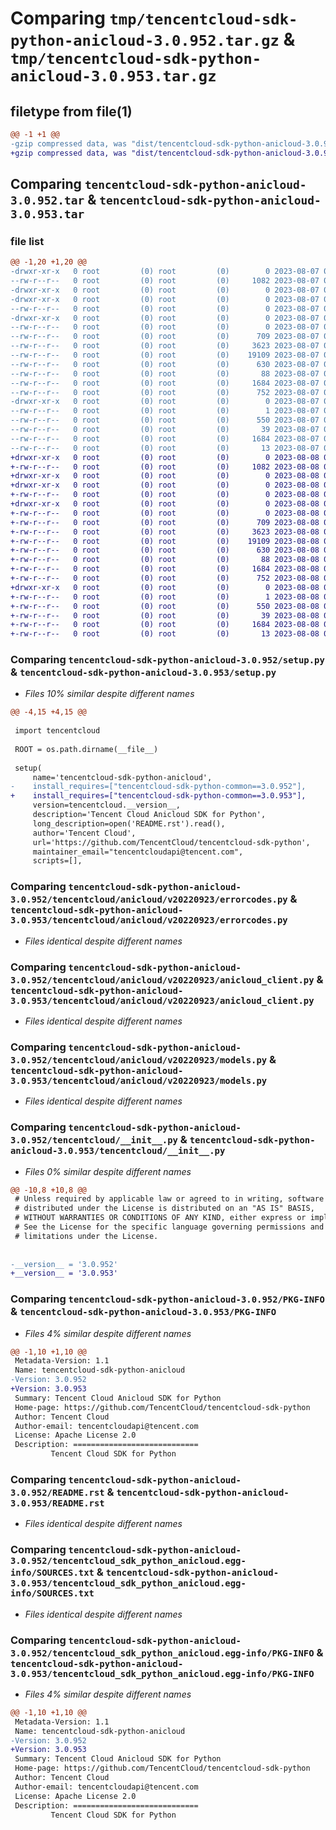 # Comparing `tmp/tencentcloud-sdk-python-anicloud-3.0.952.tar.gz` & `tmp/tencentcloud-sdk-python-anicloud-3.0.953.tar.gz`

## filetype from file(1)

```diff
@@ -1 +1 @@
-gzip compressed data, was "dist/tencentcloud-sdk-python-anicloud-3.0.952.tar", last modified: Mon Aug  7 08:44:29 2023, max compression
+gzip compressed data, was "dist/tencentcloud-sdk-python-anicloud-3.0.953.tar", last modified: Tue Aug  8 00:17:15 2023, max compression
```

## Comparing `tencentcloud-sdk-python-anicloud-3.0.952.tar` & `tencentcloud-sdk-python-anicloud-3.0.953.tar`

### file list

```diff
@@ -1,20 +1,20 @@
-drwxr-xr-x   0 root         (0) root         (0)        0 2023-08-07 08:44:29.000000 tencentcloud-sdk-python-anicloud-3.0.952/
--rw-r--r--   0 root         (0) root         (0)     1082 2023-08-07 08:44:26.000000 tencentcloud-sdk-python-anicloud-3.0.952/setup.py
-drwxr-xr-x   0 root         (0) root         (0)        0 2023-08-07 08:44:29.000000 tencentcloud-sdk-python-anicloud-3.0.952/tencentcloud/
-drwxr-xr-x   0 root         (0) root         (0)        0 2023-08-07 08:44:29.000000 tencentcloud-sdk-python-anicloud-3.0.952/tencentcloud/anicloud/
--rw-r--r--   0 root         (0) root         (0)        0 2023-08-07 08:44:26.000000 tencentcloud-sdk-python-anicloud-3.0.952/tencentcloud/anicloud/__init__.py
-drwxr-xr-x   0 root         (0) root         (0)        0 2023-08-07 08:44:29.000000 tencentcloud-sdk-python-anicloud-3.0.952/tencentcloud/anicloud/v20220923/
--rw-r--r--   0 root         (0) root         (0)        0 2023-08-07 08:44:26.000000 tencentcloud-sdk-python-anicloud-3.0.952/tencentcloud/anicloud/v20220923/__init__.py
--rw-r--r--   0 root         (0) root         (0)      709 2023-08-07 08:44:26.000000 tencentcloud-sdk-python-anicloud-3.0.952/tencentcloud/anicloud/v20220923/errorcodes.py
--rw-r--r--   0 root         (0) root         (0)     3623 2023-08-07 08:44:26.000000 tencentcloud-sdk-python-anicloud-3.0.952/tencentcloud/anicloud/v20220923/anicloud_client.py
--rw-r--r--   0 root         (0) root         (0)    19109 2023-08-07 08:44:26.000000 tencentcloud-sdk-python-anicloud-3.0.952/tencentcloud/anicloud/v20220923/models.py
--rw-r--r--   0 root         (0) root         (0)      630 2023-08-07 08:44:26.000000 tencentcloud-sdk-python-anicloud-3.0.952/tencentcloud/__init__.py
--rw-r--r--   0 root         (0) root         (0)       88 2023-08-07 08:44:29.000000 tencentcloud-sdk-python-anicloud-3.0.952/setup.cfg
--rw-r--r--   0 root         (0) root         (0)     1684 2023-08-07 08:44:29.000000 tencentcloud-sdk-python-anicloud-3.0.952/PKG-INFO
--rw-r--r--   0 root         (0) root         (0)      752 2023-08-07 08:44:26.000000 tencentcloud-sdk-python-anicloud-3.0.952/README.rst
-drwxr-xr-x   0 root         (0) root         (0)        0 2023-08-07 08:44:29.000000 tencentcloud-sdk-python-anicloud-3.0.952/tencentcloud_sdk_python_anicloud.egg-info/
--rw-r--r--   0 root         (0) root         (0)        1 2023-08-07 08:44:29.000000 tencentcloud-sdk-python-anicloud-3.0.952/tencentcloud_sdk_python_anicloud.egg-info/dependency_links.txt
--rw-r--r--   0 root         (0) root         (0)      550 2023-08-07 08:44:29.000000 tencentcloud-sdk-python-anicloud-3.0.952/tencentcloud_sdk_python_anicloud.egg-info/SOURCES.txt
--rw-r--r--   0 root         (0) root         (0)       39 2023-08-07 08:44:29.000000 tencentcloud-sdk-python-anicloud-3.0.952/tencentcloud_sdk_python_anicloud.egg-info/requires.txt
--rw-r--r--   0 root         (0) root         (0)     1684 2023-08-07 08:44:29.000000 tencentcloud-sdk-python-anicloud-3.0.952/tencentcloud_sdk_python_anicloud.egg-info/PKG-INFO
--rw-r--r--   0 root         (0) root         (0)       13 2023-08-07 08:44:29.000000 tencentcloud-sdk-python-anicloud-3.0.952/tencentcloud_sdk_python_anicloud.egg-info/top_level.txt
+drwxr-xr-x   0 root         (0) root         (0)        0 2023-08-08 00:17:15.000000 tencentcloud-sdk-python-anicloud-3.0.953/
+-rw-r--r--   0 root         (0) root         (0)     1082 2023-08-08 00:17:15.000000 tencentcloud-sdk-python-anicloud-3.0.953/setup.py
+drwxr-xr-x   0 root         (0) root         (0)        0 2023-08-08 00:17:15.000000 tencentcloud-sdk-python-anicloud-3.0.953/tencentcloud/
+drwxr-xr-x   0 root         (0) root         (0)        0 2023-08-08 00:17:15.000000 tencentcloud-sdk-python-anicloud-3.0.953/tencentcloud/anicloud/
+-rw-r--r--   0 root         (0) root         (0)        0 2023-08-08 00:17:15.000000 tencentcloud-sdk-python-anicloud-3.0.953/tencentcloud/anicloud/__init__.py
+drwxr-xr-x   0 root         (0) root         (0)        0 2023-08-08 00:17:15.000000 tencentcloud-sdk-python-anicloud-3.0.953/tencentcloud/anicloud/v20220923/
+-rw-r--r--   0 root         (0) root         (0)        0 2023-08-08 00:17:15.000000 tencentcloud-sdk-python-anicloud-3.0.953/tencentcloud/anicloud/v20220923/__init__.py
+-rw-r--r--   0 root         (0) root         (0)      709 2023-08-08 00:17:15.000000 tencentcloud-sdk-python-anicloud-3.0.953/tencentcloud/anicloud/v20220923/errorcodes.py
+-rw-r--r--   0 root         (0) root         (0)     3623 2023-08-08 00:17:15.000000 tencentcloud-sdk-python-anicloud-3.0.953/tencentcloud/anicloud/v20220923/anicloud_client.py
+-rw-r--r--   0 root         (0) root         (0)    19109 2023-08-08 00:17:15.000000 tencentcloud-sdk-python-anicloud-3.0.953/tencentcloud/anicloud/v20220923/models.py
+-rw-r--r--   0 root         (0) root         (0)      630 2023-08-08 00:17:15.000000 tencentcloud-sdk-python-anicloud-3.0.953/tencentcloud/__init__.py
+-rw-r--r--   0 root         (0) root         (0)       88 2023-08-08 00:17:15.000000 tencentcloud-sdk-python-anicloud-3.0.953/setup.cfg
+-rw-r--r--   0 root         (0) root         (0)     1684 2023-08-08 00:17:15.000000 tencentcloud-sdk-python-anicloud-3.0.953/PKG-INFO
+-rw-r--r--   0 root         (0) root         (0)      752 2023-08-08 00:17:15.000000 tencentcloud-sdk-python-anicloud-3.0.953/README.rst
+drwxr-xr-x   0 root         (0) root         (0)        0 2023-08-08 00:17:15.000000 tencentcloud-sdk-python-anicloud-3.0.953/tencentcloud_sdk_python_anicloud.egg-info/
+-rw-r--r--   0 root         (0) root         (0)        1 2023-08-08 00:17:15.000000 tencentcloud-sdk-python-anicloud-3.0.953/tencentcloud_sdk_python_anicloud.egg-info/dependency_links.txt
+-rw-r--r--   0 root         (0) root         (0)      550 2023-08-08 00:17:15.000000 tencentcloud-sdk-python-anicloud-3.0.953/tencentcloud_sdk_python_anicloud.egg-info/SOURCES.txt
+-rw-r--r--   0 root         (0) root         (0)       39 2023-08-08 00:17:15.000000 tencentcloud-sdk-python-anicloud-3.0.953/tencentcloud_sdk_python_anicloud.egg-info/requires.txt
+-rw-r--r--   0 root         (0) root         (0)     1684 2023-08-08 00:17:15.000000 tencentcloud-sdk-python-anicloud-3.0.953/tencentcloud_sdk_python_anicloud.egg-info/PKG-INFO
+-rw-r--r--   0 root         (0) root         (0)       13 2023-08-08 00:17:15.000000 tencentcloud-sdk-python-anicloud-3.0.953/tencentcloud_sdk_python_anicloud.egg-info/top_level.txt
```

### Comparing `tencentcloud-sdk-python-anicloud-3.0.952/setup.py` & `tencentcloud-sdk-python-anicloud-3.0.953/setup.py`

 * *Files 10% similar despite different names*

```diff
@@ -4,15 +4,15 @@
 
 import tencentcloud
 
 ROOT = os.path.dirname(__file__)
 
 setup(
     name='tencentcloud-sdk-python-anicloud',
-    install_requires=["tencentcloud-sdk-python-common==3.0.952"],
+    install_requires=["tencentcloud-sdk-python-common==3.0.953"],
     version=tencentcloud.__version__,
     description='Tencent Cloud Anicloud SDK for Python',
     long_description=open('README.rst').read(),
     author='Tencent Cloud',
     url='https://github.com/TencentCloud/tencentcloud-sdk-python',
     maintainer_email="tencentcloudapi@tencent.com",
     scripts=[],
```

### Comparing `tencentcloud-sdk-python-anicloud-3.0.952/tencentcloud/anicloud/v20220923/errorcodes.py` & `tencentcloud-sdk-python-anicloud-3.0.953/tencentcloud/anicloud/v20220923/errorcodes.py`

 * *Files identical despite different names*

### Comparing `tencentcloud-sdk-python-anicloud-3.0.952/tencentcloud/anicloud/v20220923/anicloud_client.py` & `tencentcloud-sdk-python-anicloud-3.0.953/tencentcloud/anicloud/v20220923/anicloud_client.py`

 * *Files identical despite different names*

### Comparing `tencentcloud-sdk-python-anicloud-3.0.952/tencentcloud/anicloud/v20220923/models.py` & `tencentcloud-sdk-python-anicloud-3.0.953/tencentcloud/anicloud/v20220923/models.py`

 * *Files identical despite different names*

### Comparing `tencentcloud-sdk-python-anicloud-3.0.952/tencentcloud/__init__.py` & `tencentcloud-sdk-python-anicloud-3.0.953/tencentcloud/__init__.py`

 * *Files 0% similar despite different names*

```diff
@@ -10,8 +10,8 @@
 # Unless required by applicable law or agreed to in writing, software
 # distributed under the License is distributed on an "AS IS" BASIS,
 # WITHOUT WARRANTIES OR CONDITIONS OF ANY KIND, either express or implied.
 # See the License for the specific language governing permissions and
 # limitations under the License.
 
 
-__version__ = '3.0.952'
+__version__ = '3.0.953'
```

### Comparing `tencentcloud-sdk-python-anicloud-3.0.952/PKG-INFO` & `tencentcloud-sdk-python-anicloud-3.0.953/PKG-INFO`

 * *Files 4% similar despite different names*

```diff
@@ -1,10 +1,10 @@
 Metadata-Version: 1.1
 Name: tencentcloud-sdk-python-anicloud
-Version: 3.0.952
+Version: 3.0.953
 Summary: Tencent Cloud Anicloud SDK for Python
 Home-page: https://github.com/TencentCloud/tencentcloud-sdk-python
 Author: Tencent Cloud
 Author-email: tencentcloudapi@tencent.com
 License: Apache License 2.0
 Description: ============================
         Tencent Cloud SDK for Python
```

### Comparing `tencentcloud-sdk-python-anicloud-3.0.952/README.rst` & `tencentcloud-sdk-python-anicloud-3.0.953/README.rst`

 * *Files identical despite different names*

### Comparing `tencentcloud-sdk-python-anicloud-3.0.952/tencentcloud_sdk_python_anicloud.egg-info/SOURCES.txt` & `tencentcloud-sdk-python-anicloud-3.0.953/tencentcloud_sdk_python_anicloud.egg-info/SOURCES.txt`

 * *Files identical despite different names*

### Comparing `tencentcloud-sdk-python-anicloud-3.0.952/tencentcloud_sdk_python_anicloud.egg-info/PKG-INFO` & `tencentcloud-sdk-python-anicloud-3.0.953/tencentcloud_sdk_python_anicloud.egg-info/PKG-INFO`

 * *Files 4% similar despite different names*

```diff
@@ -1,10 +1,10 @@
 Metadata-Version: 1.1
 Name: tencentcloud-sdk-python-anicloud
-Version: 3.0.952
+Version: 3.0.953
 Summary: Tencent Cloud Anicloud SDK for Python
 Home-page: https://github.com/TencentCloud/tencentcloud-sdk-python
 Author: Tencent Cloud
 Author-email: tencentcloudapi@tencent.com
 License: Apache License 2.0
 Description: ============================
         Tencent Cloud SDK for Python
```

